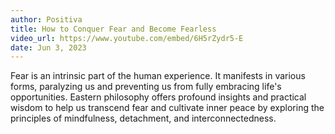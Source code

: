 ```yaml
---
author: Positiva
title: How to Conquer Fear and Become Fearless
video_url: https://www.youtube.com/embed/6H5rZydr5-E
date: Jun 3, 2023
---
```

Fear is an intrinsic part of the human experience. It manifests in various forms, paralyzing us and preventing us from fully embracing life's opportunities. Eastern philosophy offers profound insights and practical wisdom to help us transcend fear and cultivate inner peace by exploring the principles of mindfulness, detachment, and interconnectedness.
